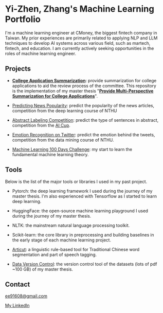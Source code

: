 # Yi-Zhen, Zhang's Machine Learning Portfolio
I'm a machine learning engineer at CMoney, the biggest fintech company in Taiwan. My prior experiences are primarily related to applying NLP and LLM techniques to develop AI systems across various field, such as martech, fintech, and education. I am currently actively seeking opportunities in the roles of machine learning engineer.

## Projects

- [**College Application Summarization**](https://github.com/pclightyear/College_Application_Summarization): provide summarization for college applications to aid the review process of the committee. This repository is the implementation of my master thesis "[**Provide Multi-Perspective Summarization for College Applications**](https://ndltd.ncl.edu.tw/cgi-bin/gs32/gsweb.cgi/login?o=dnclcdr&s=id=%22111NTHU5394015%22.&searchmode=basic)".

- [Predicting News Popularity](https://github.com/pclightyear/Predicting_News_Popularity): predict the popularity of the news articles, competition from the deep learning course of NTHU

- [Abstract Labeling Competition](https://github.com/pclightyear/AI_Cup_Abstract_Labeling_Competition): predict the type of sentences in abstract, competition from the [AI Cup](https://tbrain.trendmicro.com.tw/Competitions/Details/8).

- [Emotion Recognition on Twitter](https://github.com/pclightyear/Twitter_Emotion_Recognition): predict the emotion behind the tweets, competition from the data mining course of NTHU.

- [Machine Learning 100 Days Challenge](https://github.com/pclightyear/2nd-ML100Days): my start to learn the fundamental machine learning theory.


## Tools

Below is the list of the major tools or libraries I used in my past project.

- Pytorch: the deep learning framework I used during the journey of my master thesis. I'm also experienced with Tensorflow as I started to learn deep learning.

- HuggingFace: the open-source machine learning playground I used during the journey of my master thesis.

- NLTK: the mainstream natural language processing toolkit.

- Scikit-learn: the core library in preprocessing and building baselines in the early stage of each machine learning project.

- [Articut](https://api.droidtown.co/): a linguistic rule-based tool for Traditional Chinese word segmentation and part of speech tagging.

- [Data Version Control](https://dvc.org/): the version control tool of the datasets (lots of pdf ~100 GB) of my master thesis.

## Contact
ee91608@gmail.com

[My LinkedIn](https://www.linkedin.com/in/yi-zhen-zhang/)
